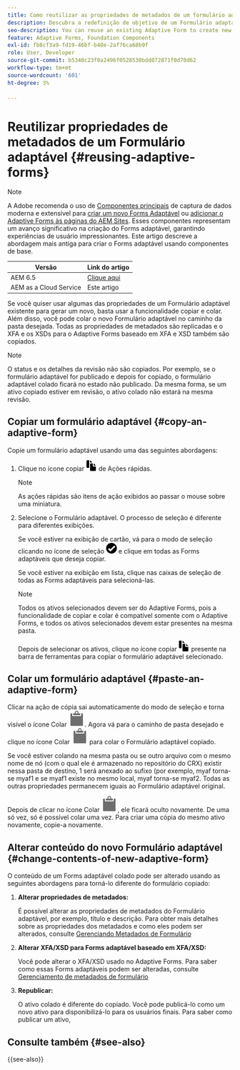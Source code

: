 ```yaml
---
title: Como reutilizar as propriedades de metadados de um formulário adaptável?
description: Descubra a redefinição de objetivo de um Formulário adaptável existente para criar um novo.
seo-description: You can reuse an existing Adaptive Form to create new Adaptive Forms.
feature: Adaptive Forms, Foundation Components
exl-id: fb8cf3a9-fd19-46bf-b40e-2af76ca68b9f
role: User, Developer
source-git-commit: b5340c23f0a2496f0528530bdd072871f0d70d62
workflow-type: tm+mt
source-wordcount: '601'
ht-degree: 3%

---
```


# Reutilizar propriedades de metadados de um Formulário adaptável {#reusing-adaptive-forms}

>[!NOTE]
>
> A Adobe recomenda o uso de [Componentes principais](https://experienceleague.adobe.com/docs/experience-manager-core-components/using/adaptive-forms/introduction.html?lang=pt-BR) de captura de dados moderna e extensível para [criar um novo Forms Adaptável](/help/forms/creating-adaptive-form-core-components.md) ou [adicionar o Adaptive Forms às páginas do AEM Sites](/help/forms/create-or-add-an-adaptive-form-to-aem-sites-page.md). Esses componentes representam um avanço significativo na criação do Forms adaptável, garantindo experiências de usuário impressionantes. Este artigo descreve a abordagem mais antiga para criar o Forms adaptável usando componentes de base.


| Versão | Link do artigo |
| -------- | ---------------------------- |
| AEM 6.5 | [Clique aqui](https://experienceleague.adobe.com/docs/experience-manager-65/forms/adaptive-forms-basic-authoring/reusing-adaptive-forms.html?lang=pt-BR) |
| AEM as a Cloud Service | Este artigo |

Se você quiser usar algumas das propriedades de um Formulário adaptável existente para gerar um novo, basta usar a funcionalidade copiar e colar. Além disso, você pode colar o novo Formulário adaptável no caminho da pasta desejada. Todas as propriedades de metadados são replicadas e o XFA e os XSDs para o Adaptive Forms baseado em XFA e XSD também são copiados.

>[!NOTE]
>
>O status e os detalhes da revisão não são copiados. Por exemplo, se o formulário adaptável for publicado e depois for copiado, o formulário adaptável colado ficará no estado não publicado. Da mesma forma, se um ativo copiado estiver em revisão, o ativo colado não estará na mesma revisão.

## Copiar um formulário adaptável {#copy-an-adaptive-form}

Copie um formulário adaptável usando uma das seguintes abordagens:

1. Clique no ícone copiar ![aem6forms_copy](assets/aem6forms_copy.png) de Ações rápidas.

   >[!NOTE]
   >
   >As ações rápidas são itens de ação exibidos ao passar o mouse sobre uma miniatura.

1. Selecione o Formulário adaptável. O processo de seleção é diferente para diferentes exibições.

   Se você estiver na exibição de cartão, vá para o modo de seleção clicando no ícone de seleção ![aem6forms_check-circle](assets/aem6forms_check-circle.png) e clique em todas as Forms adaptáveis que deseja copiar.

   Se você estiver na exibição em lista, clique nas caixas de seleção de todas as Forms adaptáveis para selecioná-las.

   >[!NOTE]
   >
   >Todos os ativos selecionados devem ser do Adaptive Forms, pois a funcionalidade de copiar e colar é compatível somente com o Adaptive Forms, e todos os ativos selecionados devem estar presentes na mesma pasta.

   Depois de selecionar os ativos, clique no ícone copiar ![aem6forms_copy](assets/aem6forms_copy.png) presente na barra de ferramentas para copiar o formulário adaptável selecionado.

## Colar um formulário adaptável {#paste-an-adaptive-form}

Clicar na ação de cópia sai automaticamente do modo de seleção e torna visível o ícone Colar ![Colar](assets/Smock_Paste_18_N.svg). Agora vá para o caminho de pasta desejado e clique no ícone Colar ![Colar](assets/Smock_Paste_18_N.svg) para colar o Formulário adaptável copiado.

Se você estiver colando na mesma pasta ou se outro arquivo com o mesmo nome de nó (com o qual ele é armazenado no repositório do CRX) existir nessa pasta de destino, 1 será anexado ao sufixo (por exemplo, myaf torna-se myaf1 e se myaf1 existe no mesmo local, myaf torna-se myaf2. Todas as outras propriedades permanecem iguais ao Formulário adaptável original.

Depois de clicar no ícone Colar ![Colar](assets/Smock_Paste_18_N.svg), ele ficará oculto novamente. De uma só vez, só é possível colar uma vez. Para criar uma cópia do mesmo ativo novamente, copie-a novamente.

## Alterar conteúdo do novo Formulário adaptável {#change-contents-of-new-adaptive-form}

O conteúdo de um Forms adaptável colado pode ser alterado usando as seguintes abordagens para torná-lo diferente do formulário copiado:

1. **Alterar propriedades de metadados:**

   É possível alterar as propriedades de metadados do Formulário adaptável, por exemplo, título e descrição. Para obter mais detalhes sobre as propriedades dos metadados e como eles podem ser alterados, consulte [Gerenciando Metadados de Formulário](manage-form-metadata.md)

1. **Alterar XFA/XSD para Forms adaptável baseado em XFA/XSD:**

   Você pode alterar o XFA/XSD usado no Adaptive Forms. Para saber como essas Forms adaptáveis podem ser alteradas, consulte [Gerenciamento de metadados de formulário](manage-form-metadata.md)

1. **Republicar:**

   O ativo colado é diferente do copiado. Você pode publicá-lo como um novo ativo para disponibilizá-lo para os usuários finais. Para saber como publicar um ativo, <!-- see [Publishing and unpublishing forms](publishing-unpublishing-forms.md) -->


## Consulte também {#see-also}

{{see-also}}